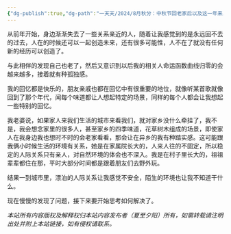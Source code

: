 ```yaml
---
{"dg-publish":true,"dg-path":"一天天/2024/8月秋分：中秋节回老家后以及这一年来发生的事的感受.md","permalink":"/一天天/2024/8月秋分：中秋节回老家后以及这一年来发生的事的感受/","tags":["思考"],"created":"2024-09-22T20:39:00","updated":"2024-09-23T01:20:00"}
---
```


从前年开始，身边渐渐失去了一些关系亲近的人，随着让我感觉到的是永远回不去的过去，人在的时候还可以一起创造未来，还有很多可能性，人不在了就没有任何新的经历可以创造了。

与此相伴的发现自己也老了，然后又意识到以后我的相关人命运函数曲线归零的会越来越多，接着就有种孤独感。

我的回忆都是快乐的，朋友亲戚也都在回忆中有很重要的地位，就像听某首歌就像回到了那个年代，闻每个味道都让人想起特定的场景，同样的每个人都会让我想起一些特别的回忆。

我老婆说，如果家人来我们生活的城市来看我们，就对家乡没什么牵挂了，我不是，我会想念家里的很多人，甚至家乡的四季味道，花草树木组成的场景，即使家人在我身边我也想时不时的会老家看看，那会让在异乡的我有种踏实感。这可能跟我俩小时候生活的环境有关系，她是在家属院长大的，人来人往的不固定，所以稳定的人际关系只有亲人，对自然环境的体会也不深入。我是在村子里长大的，祖祖辈辈都住在那，平时大部分时间都是跟着朋友们去野外玩。

结果一到城市里，漂泊的人际关系让我感觉不安全，陌生的环境也让我不知道干什么。

现在慢慢的发现了问题，接下来要开始思考如何解决了。



<div class="transclusion internal-embed is-loaded"><div class="markdown-embed">




*本站所有内容版权及解释权归本站内容发布者（夏至夕阳）所有，如需转载请注明出处并附上本站链接，如有侵权请联系。*


</div></div>




